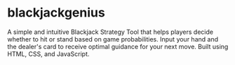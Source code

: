 # blackjackgenius
A simple and intuitive Blackjack Strategy Tool that helps players decide whether to hit or stand based on game probabilities. Input your hand and the dealer's card to receive optimal guidance for your next move. Built using HTML, CSS, and JavaScript.

